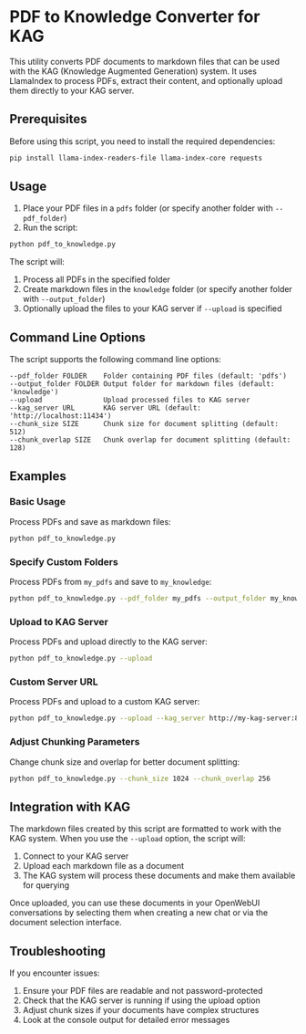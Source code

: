 # PDF to Knowledge Converter for KAG

This utility converts PDF documents to markdown files that can be used with the KAG (Knowledge Augmented Generation) system. It uses LlamaIndex to process PDFs, extract their content, and optionally upload them directly to your KAG server.

## Prerequisites

Before using this script, you need to install the required dependencies:

```bash
pip install llama-index-readers-file llama-index-core requests
```

## Usage

1. Place your PDF files in a `pdfs` folder (or specify another folder with `--pdf_folder`)
2. Run the script:

```bash
python pdf_to_knowledge.py
```

The script will:
1. Process all PDFs in the specified folder
2. Create markdown files in the `knowledge` folder (or specify another folder with `--output_folder`)
3. Optionally upload the files to your KAG server if `--upload` is specified

## Command Line Options

The script supports the following command line options:

```
--pdf_folder FOLDER    Folder containing PDF files (default: 'pdfs')
--output_folder FOLDER Output folder for markdown files (default: 'knowledge')
--upload               Upload processed files to KAG server
--kag_server URL       KAG server URL (default: 'http://localhost:11434')
--chunk_size SIZE      Chunk size for document splitting (default: 512)
--chunk_overlap SIZE   Chunk overlap for document splitting (default: 128)
```

## Examples

### Basic Usage

Process PDFs and save as markdown files:

```bash
python pdf_to_knowledge.py
```

### Specify Custom Folders

Process PDFs from `my_pdfs` and save to `my_knowledge`:

```bash
python pdf_to_knowledge.py --pdf_folder my_pdfs --output_folder my_knowledge
```

### Upload to KAG Server

Process PDFs and upload directly to the KAG server:

```bash
python pdf_to_knowledge.py --upload
```

### Custom Server URL

Process PDFs and upload to a custom KAG server:

```bash
python pdf_to_knowledge.py --upload --kag_server http://my-kag-server:8080
```

### Adjust Chunking Parameters

Change chunk size and overlap for better document splitting:

```bash
python pdf_to_knowledge.py --chunk_size 1024 --chunk_overlap 256
```

## Integration with KAG

The markdown files created by this script are formatted to work with the KAG system. When you use the `--upload` option, the script will:

1. Connect to your KAG server
2. Upload each markdown file as a document
3. The KAG system will process these documents and make them available for querying

Once uploaded, you can use these documents in your OpenWebUI conversations by selecting them when creating a new chat or via the document selection interface.

## Troubleshooting

If you encounter issues:

1. Ensure your PDF files are readable and not password-protected
2. Check that the KAG server is running if using the upload option
3. Adjust chunk sizes if your documents have complex structures
4. Look at the console output for detailed error messages 